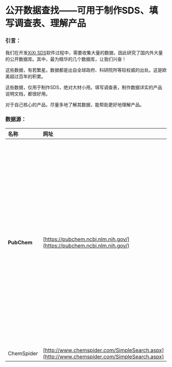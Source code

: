 # 公开数据查找——可用于制作SDS、填写调查表、理解产品

### **引言：**

我们在开发[XiXi SDS](http://www.xixisys.com)软件过程中，需要收集大量的数据，因此研究了国内外大量的公开数据库。其中，最为精华的几个数据库，让我们兴奋！

这些数据，有若繁星。数据都是出自全球政府、科研院所等较权威的出处。这是欧美超过百年的积累。

这些数据，仅用于制作SDS，绝对大材小用。填写调查表，制作数据详实的产品说明文档，都很好用。

对于自己核心的产品，尽量多地了解其数据，能帮助更好地理解产品。

### 数据源：

| 名称 | 网址 | 备注 |
| :--- | :--- | :--- |
| **PubChem** | [https://pubchem.ncbi.nlm.nih.gov/](https://pubchem.ncbi.nlm.nih.gov/) | 美国卫生及人类服务部下的国立卫生研究院维护的网站，收录了507个权威的数据源，超过4800万成分/物质的数据。 |
| ChemSpider | [http://www.chemspider.com/SimpleSearch.aspx](http://www.chemspider.com/SimpleSearch.aspx) |  |



